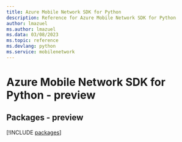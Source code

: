 ```yaml
---
title: Azure Mobile Network SDK for Python
description: Reference for Azure Mobile Network SDK for Python
author: lmazuel
ms.author: lmazuel
ms.data: 03/08/2023
ms.topic: reference
ms.devlang: python
ms.service: mobilenetwork
---
```

# Azure Mobile Network SDK for Python - preview
## Packages - preview
[!INCLUDE [packages](mobile-network-index.md)]